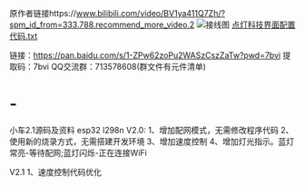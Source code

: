 原作者链接https://www.bilibili.com/video/BV1ya411Q7Zh/?spm_id_from=333.788.recommend_more_video.2
![接线图](https://user-images.githubusercontent.com/34038936/215248605-80b88f99-7498-459f-b13d-9e4523e1b12c.jpg)
[点灯科技界面配置代码.txt](https://github.com/652436962/-/files/10526047/default.txt)

链接：https://pan.baidu.com/s/1-ZPw62zoPu2WASzCszZaTw?pwd=7bvi
提取码：7bvi
QQ交流群：713578608(群文件有元件清单)

# -
小车2.1源码及资料 esp32 l298n
V2.0:
1、增加配网模式，无需修改程序代码
2、使用新的烧录方式，无需搭建开发环境
3、增加速度控制
4、增加灯光指示。蓝灯常亮-等待配网;蓝灯闪烁-正在连接WiFi

V2.1
1、速度控制代码优化
